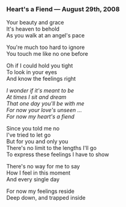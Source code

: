 ### Heart's a Fiend — August 29th, 2008

Your beauty and grace  
It's heaven to behold  
As you walk at an angel's pace  

You're much too hard to ignore  
You touch me like no one before  

Oh if I could hold you tight  
To look in your eyes  
And know the feelings right  

_I wonder if it's meant to be_  
_At times I sit and dream_  
_That one day you'll be with me_  
_For now your love's unseen ..._  
_For now my heart's a fiend_  

Since you told me no  
I've tried to let go  
But for you and only you  
There's no limit to the lengths I'll go  
To express these feelings I have to show  

There's no way for me to say  
How I feel in this moment  
And every single day  

For now my feelings reside  
Deep down, and trapped inside  

